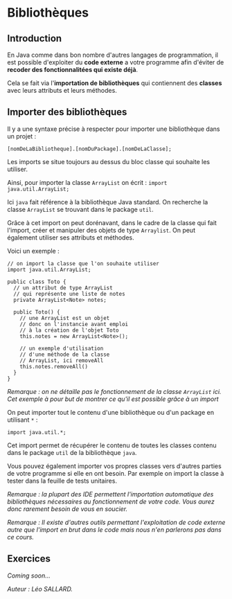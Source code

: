 # Bibliothèques

## Introduction

En Java comme dans bon nombre d'autres langages de programmation, il est possible d'exploiter du **code externe** a votre programme afin d'éviter de **recoder des fonctionnalitées qui existe déjà**.

Cela se fait via l'**importation de bibliothèques** qui contiennent des **classes** avec leurs attributs et leurs méthodes.

## Importer des bibliothèques

Il y a une syntaxe précise à respecter pour importer une bibliothèque dans un projet :

`[nomDeLaBibliotheque].[nomDuPackage].[nomDeLaClasse];`

Les imports se situe toujours au dessus du bloc classe qui souhaite les utiliser.

Ainsi, pour importer la classe `ArrayList` on écrit : `import java.util.ArrayList;`

Ici `java` fait référence à la bibliothèque Java standard. On recherche la classe `ArrayList` se trouvant dans le package `util`.

Grâce à cet import on peut dorénavant, dans le cadre de la classe qui fait l'import, créer et manipuler des objets de type `Arraylist`. On peut également utiliser ses attributs et méthodes.

Voici un exemple :

```
// on import la classe que l'on souhaite utiliser
import java.util.ArrayList;

public class Toto {
  // un attribut de type ArrayList
  // qui représente une liste de notes
  private ArrayList<Note> notes;

  public Toto() {
    // une ArrayList est un objet
    // donc on l'instancie avant emploi
    // à la création de l'objet Toto
    this.notes = new ArrayList<Note>();

    // un exemple d'utilisation
    // d'une méthode de la classe
    // ArrayList, ici removeAll
    this.notes.removeAll()
  }
}
```

_Remarque : on ne détaille pas le fonctionnement de la classe `ArrayList` ici. Cet exemple à pour but de montrer ce qu'il est possible grâce à un import_

On peut importer tout le contenu d'une bibliothèque ou d'un package en utilisant `*` :

```
import java.util.*;
```

Cet import permet de récupérer le contenu de toutes les classes contenu dans le package `util` de la bibliothèque `java`.

Vous pouvez également importer vos propres classes vers d'autres parties de votre programme si elle en ont besoin. Par exemple on import la classe à tester dans la feuille de tests unitaires.

_Remarque : la plupart des IDE permettent l'importation automatique des bibliothèques nécessaires au fonctionnement de votre code. Vous aurez donc rarement besoin de vous en soucier._

_Remarque : Il existe d'autres outils permettant l'exploitation de code externe autre que l'import en brut dans le code mais nous n'en parlerons pas dans ce cours._

## Exercices

_Coming soon..._

_Auteur : Léo SALLARD._
